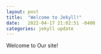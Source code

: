 ```yaml
---
layout: post
title:  "Welcome to Jekyll!"
date:   2022-04-17 21:02:51 -0400
categories: jekyll update
---
```


Welcome to Our site!